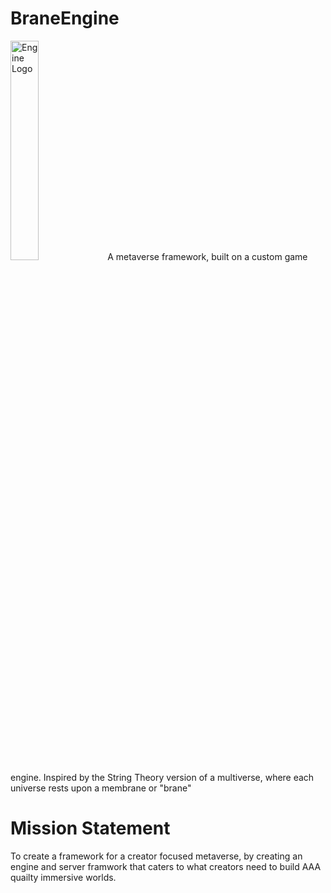 # BraneEngine

<img alt="Engine Logo" src="https://github.com/WireWhiz/BraneEngine/blob/Main/media/Brane-Logo.png?raw=true" width="30%" />
 A metaverse framework, built on a custom game engine. Inspired by the String Theory version of a multiverse, where each universe rests upon a membrane or "brane"

# Mission Statement
To create a framework for a creator focused metaverse, by creating an engine and server framwork that caters to what creators need to build AAA quailty immersive worlds.
